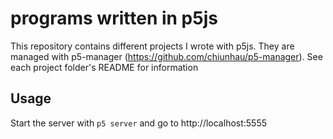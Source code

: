 # programs written in p5js

This repository contains different projects I wrote with p5js. They are managed with p5-manager (https://github.com/chiunhau/p5-manager).
See each project folder's README for information

## Usage

Start the server with `p5 server` and go to http://localhost:5555